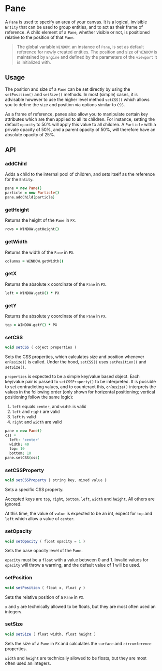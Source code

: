 # Pane

A `Pane` is used to specify an area of your canvas. It is a logical, invisible `Entity` that can be used to group entities, and to act as their frame of reference. A child element of a `Pane`, whether visible or not, is positioned relative to the position of that `Pane`.

> The global variable `WINDOW`, an instance of `Pane`, is set as default reference for newly created entities. The position and size of `WINDOW` is maintained by `Engine` and defined by the parameters of the `viewport` it is initialized with.

## Usage

The position and size of a `Pane` can be set directly by using the `setPosition()` and `setSize()` methods. In most (simple) cases, it is advisable however to use the higher level method `setCSS()` which allows you to define the size and position via options similar to `CSS`.

As a frame of reference, panes also allow you to manipulate certain key attributes which are then applied to all its children. For instance, setting the default `opacity` to 50% will apply this value to all children. A `Particle` with a private opacity of 50%, and a parent opacity of 50%, will therefore have an absolute opacity of 25%.

## API

### addChild

Adds a child to the internal pool of children, and sets itself as the reference for the `Entity`.

```coffeescript
pane = new Pane()
particle = new Particle()
pane.addChild(particle)
```

### getHeight

Returns the height of the `Pane` in `PX`.

```coffeescript
rows = WINDOW.getHeight()
```

<!-- ### getOpacity -->

### getWidth

Returns the width of the `Pane` in `PX`.

```coffeescript
columns = WINDOW.getWidth()
```

### getX

Returns the absolute x coordinate of the `Pane` in `PX`.

```coffeescript
left = WINDOW.getX() * PX
```

### getY

Returns the absolute y coordinate of the `Pane` in `PX`.

```coffeescript
top = WINDOW.getY() * PX
```

### setCSS

```js
void setCSS ( object properties )
```

Sets the CSS properties, which calculates size and position whenever `onResize()` is called. Under the hood, `setCSS()` uses `setPosition()` and `setSize()`.

`properties` is expected to be a simple key/value based object. Each key/value pair is passed to `setCSSProperty()` to be interpreted. It is possible to set contradicting values, and to counteract this, `onResize()` interprets the values in the following order (only shown for horizontal positioning; vertical positioning follow the same logic):

1. `left` equals `center`, and `width` is valid
2. `left` and `right` are valid
3. `left` is valid
4. `right` and `width` are valid

```coffeescript
pane = new Pane()
css =
  left: 'center'
  width: 40
  top: 10
  bottom: 10
pane.setCSS(css)
```

### setCSSProperty

```js
void setCSSProperty ( string key, mixed value )
```

Sets a specific CSS property.

Accepted keys are `top`, `right`, `bottom`, `left`, `width` and `height`. All others are ignored.

At this time, the value of `value` is expected to be an int, expect for `top` and `left` which allow a value of `center`.

### setOpacity

```js
void setOpacity ( float opacity = 1 )
```

Sets the base opacity level of the `Pane`.

`opacity` must be a `float` with a value between 0 and 1. Invalid values for `opacity` will throw a warning, and the default value of 1 will be used.

### setPosition

```js
void setPosition ( float x, float y )
```

Sets the relative position of a `Pane` in `PX`.

`x` and `y` are technically allowed to be floats, but they are most often used an integers.

### setSize

```js
void setSize ( float width, float height )
```

Sets the size of a `Pane` in `PX` and calculates the `surface` and `circumference` properties.

`width` and `height` are technically allowed to be floats, but they are most often used an integers.
